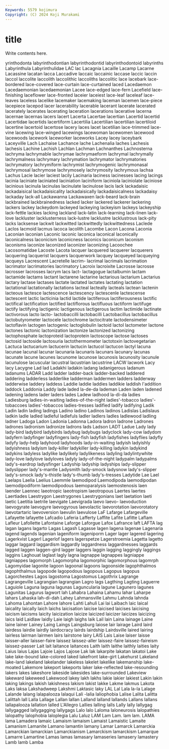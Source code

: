 ```yaml
---
Keywords: 5579 kojimura
Copyright: (C) 2024 Koji Murakami
---
```


# title

Write contents here.



yrinthodonta labyrinthodontian
labyrinthodontid labyrinthodontoid labyrinths Labyrinthula Labyrinthulidae LAC lac Lacagnia Lacaille Lacamp
Lacarne Lacassine lacatan lacca Laccadive laccaic laccainic laccase laccic laccin
laccol laccolite laccolith laccolithic laccoliths laccolitic lace lacebark lace-bordered lace-covered
lace-curtain lace-curtained laced Lacedaemon Lacedaemonian lacedaemonian Lacee lace-edged lace-fern Lacefield
lace-finishing laceflower lace-fronted laceier laceiest lace-leaf laceleaf lace-leaves laceless lacelike
lacemaker lacemaking laceman lacemen lace-piece lacepiece lacepod lacer lacerability lacerable
lacerant lacerate lacerated lacerately lacerates lacerating laceration lacerations lacerative lacerna
lacernae lacernas lacers lacert Lacerta Lacertae lacertian Lacertid lacertid Lacertidae
lacertids lacertiform Lacertilia Lacertilian lacertilian lacertiloid lacertine lacertoid lacertose lacery
laces lacet lacetilian lace-trimmed lace-vine lacewing lace-winged lacewings lacewoman lacewomen
lacewood lacewoods lacework laceworker laceworks Lacey lacey laceybark Laceyville Lach
Lachaise Lachance lache Lachenalia laches Lachesis lachesis Lachine Lachish Lachlan
Lachman Lachnanthes Lachnosterna lachryma lachrymable lachrymae lachrymaeform lachrymal lachrymally lachrymalness
lachrymary lachrymation lachrymator lachrymatories lachrymatory lachrymiform lachrymist lachrymogenic lachrymonasal lachrymosal
lachrymose lachrymosely lachrymosity lachrymous lachsa Lachus Lacie lacier laciest lacily
Lacinaria laciness lacinesses lacing lacings lacinia laciniate laciniated laciniation laciniform
laciniola laciniolate laciniose lacinious lacinula lacinulas lacinulate lacinulose lacis lack
lackadaisic lackadaisical lackadaisicality lackadaisically lackadaisicalness lackadaisy lackaday lack-all Lackawanna Lackawaxen
lack-beard lack-brain lackbrained lackbrainedness lacked lacker lackered lackerer lackering lackers
lackey lackeydom lackeyed lackeying lackeyism lackeys lackeyship lack-fettle lackies lacking
lackland lack-latin lack-learning lack-linen lack-love lackluster lacklusterness lack-lustre lacklustre lacklustrous
lack-pity lacks lacksense lackwit lackwitted lackwittedly lackwittedness Laclede Laclos lacmoid
lacmus lacoca lacolith Lacombe Lacon Lacona Laconia Laconian laconian Laconic
laconic laconica laconical laconically laconicalness laconicism laconicness laconics laconicum laconism
laconisms laconize laconized laconizer laconizing Lacoochee Lacosomatidae Lacoste Lacota lacquer
lacquered lacquerer lacquerers lacquering lacquerist lacquers lacquerwork lacquey lacqueyed lacqueying
lacqueys Lacrescent Lacretelle lacrim- lacrimal lacrimals lacrimation lacrimator lacrimatories lacrimatory
Lacroix lacroixite Lacrosse lacrosse lacrosser lacrosses lacrym lacs lact- lactagogue
lactalbumin lactam lactamide lactams lactant lactarene lactarine lactarious lactarium Lactarius
lactary lactase lactases lactate lactated lactates lactating lactation lactational lactationally
lactations lacteal lacteally lacteals lactean lactenin lacteous lactesce lactescence lactescency
lactescenle lactescense lactescent lactic lacticinia lactid lactide lactiferous lactiferousness lactific
lactifical lactification lactified lactiflorous lactifluous lactiform lactifuge lactify lactifying lactigenic
lactigenous lactigerous lactim lactimide lactinate lactivorous lacto lacto- lactobaccilli lactobacilli
Lactobacillus lactobacillus lactobutyrometer lactocele lactochrome lactocitrate lactodensimeter lactoflavin lactogen lactogenic
lactoglobulin lactoid lactol lactometer lactone lactones lactonic lactonization lactonize lactonized
lactonizing lactophosphate lactoproteid lactoprotein lactoscope lactose lactoses lactosid lactoside lactosuria
lactothermometer lactotoxin lactovegetarian Lactuca lactucarium lactucerin lactucin lactucol lactucon lactyl
lacuna lacunae lacunal lacunar lacunaria lacunaris lacunars lacunary lacunas lacunate
lacune lacunes lacunome lacunose lacunosis lacunosity lacunule lacunulose lacuscular lacustral
lacustrian lacustrine LACW lacwork Lacy lacy Lacygne Lad lad Ladakhi
ladakin ladang ladanigerous ladanum ladanums LADAR Ladd ladder ladder-back ladder-backed
laddered laddering ladderless ladderlike ladderman laddermen ladders ladderway ladderwise laddery
laddess Laddie laddie laddies laddikie laddish l'addition laddock Laddonia Laddy
lade laded la-de-da lademan Laden laden ladened ladening ladens lader
laders lades Ladew ladhood la-di-da ladies Ladiesburg ladies-in-waiting ladies-of-the-night ladies'-tobacco
ladies'-tobaccoes ladies'-tobaccos ladies-tresses ladified ladify ladifying Ladik Ladin ladin lading
ladings Ladino ladino Ladinos ladinos Ladislas Ladislaus ladkin ladle ladled
ladleful ladlefuls ladler ladlers ladles ladlewood ladling ladner Ladoga Ladon
Ladonia Ladonna Ladora ladron ladrone Ladrones ladrones ladronism ladronize ladrons
lads Ladson LADT Ladue Lady lady lady-bird ladybird ladybirds ladybug
ladybugs ladyclock lady-cow ladydom ladyfern ladyfinger ladyfingers lady-fish ladyfish ladyfishes
ladyflies ladyfly ladyfy lady-help ladyhood ladyhoods lady-in-waiting ladyish ladyishly ladyishness
ladyism lady-killer ladykiller lady-killing ladykin ladykind ladykins ladyless ladylike ladylikely
ladylikeness ladyling ladylintywhite lady-love ladylove ladyloves ladyly lady-of-the-night ladypalm ladypalms
lady's-eardrop ladysfinger Ladyship ladyship ladyships lady-slipper ladyslipper lady's-mantle Ladysmith lady-smock
ladysnow lady's-slipper lady's-smock lady's-thistle lady's-thumb lady's-tresses Ladytide Lae Lael Laelaps
Laelia Laelius Laemmle laemodipod Laemodipoda laemodipodan laemodipodiform laemodipodous laemoparalysis laemostenosis
laen laender Laennec laeotropic laeotropism laeotropous Laertes laertes Laertiades Laestrygon
Laestrygones Laestrygonians laet laetation laeti laetic Laetitia laetrile laevigate Laevigrada
laevo laevo- laevoduction laevogyrate laevogyre laevogyrous laevolactic laevorotation laevorotatory laevotartaric
laevoversion laevulin laevulose LaF Lafarge Lafargeville Lafayette lafayette Lafcadio Laferia
Lafferty Laffite Lafite Lafitte Laflam Lafleur Lafollette Lafontaine Laforge Laforgue
Lafox Lafrance laft LAFTA lag lagan lagans lagarto Lagas Lagash
Lagasse lagen lagena lagenae Lagenaria lagend lagends lagenian lageniform lageniporm
Lager lager lagered lagering Lagerkvist Lagerl Lagerlof lagers lagerspetze Lagerstroemia
Lagetta lagetto laggar laggard laggardism laggardly laggardness laggardnesses laggards lagged
laggen laggen-gird lagger laggers laggin lagging laggingly laggings laggins Laghouat
laglast lagly lagna lagnappe lagnappes lagniappe lagniappes lagomorph Lagomorpha lagomorphic
lagomorphous lagomrph Lagomyidae lagonite lagoon lagoonal lagoons lagoonside lagophthalmos lagophthalmus
lagopode lagopodous lagopous Lagopus lagopus Lagorchestes Lagos lagostoma Lagostomus Lagothrix
Lagrange Lagrangeville Lagrangian lagrangian Lagro lags Lagthing Lagting Laguerre Laguiole
Laguna laguna lagunas Laguncularia lagune Lagunero lagunes Lagunitas Lagurus lagwort
lah Lahabra Lahaina Lahamu lahar Laharpe lahars Lahaska lah-di-dah Lahey
Lahmansville Lahmu Lahnda lahnda Lahoma Lahontan Lahore lahore Lahti Lahuli
Lai lai Laibach laic laical laicality laically laich laichs laicisation
laicise laicised laicises laicising laicism laicisms laicity laicization laicize laicized
laicizer laicizes laicizing laics laid Laidlaw laidly Laie laigh laighs
laik Lail lain Laina lainage Laine laine lainer Lainey Laing
Laings Laingsburg laiose lair lairage Laird laird lairdess lairdie lairdly
lairdocracy lairds lairdship Lairdsville laired lairing lairless lairman lairmen lairs
lairstone lairy LAIS Lais Laise laiser laisse laisser-aller laisser-faire laissez
laissez-aller laissez-faire laissez-faireism laissez-passer Lait lait laitance laitances Laith laith
laithe laithly laities laity Laius laius Lajas Lajoie Lajos Lajose
Lak lak lakarpite lakatan lakatoi Lake lake lake-bound lake-colored laked
lakefront lake-girt Lakehurst Lakeland lake-land lakeland lakelander lakeless lakelet lakelike
lakemanship lake-moated Lakemore lakeport lakeports laker lake-reflected lake-resounding lakers lakes
lakeshore lakeside lakesides lake-surrounded Lakeview lakeward lakeweed Lakewood lakey lakh
lakhs lakie lakier lakiest Lakin lakin laking lakings lakish lakishness
lakism lakist lakke Lakme lakmus Lakota Laks laksa Lakshadweep Lakshmi
Laktasic laky LAL Lal Lala la-la Lalage Lalande lalang lalapalooza
lalaqui Lali -lalia laliophobia Lalise Lalita Lalitta Lalittah lall Lalla
Lallage Lallan lallan Lalland lalland lallands Lallans lallans lallapalooza lallation
lalled L'Allegro Lallies lalling lalls Lally lally lallygag lallygagged lallygagging
lallygags Lalo lalo Laloma laloneurosis lalopathies lalopathy lalophobia laloplegia Lalu
Laluz LAM Lam Lam. lam lam. LAMA lama Lamadera lamaic
Lamaism lamaism Lamaist Lamaistic Lamaite Lamanism Lamanite Lamano lamantin lamany
Lamar Lamarck Lamarckia Lamarckian lamarckian Lamarckianism Lamarckism lamarckism Lamarque Lamarre
Lamartine Lamas lamas lamasary lamaseries lamasery lamastery Lamb lamb Lamba
